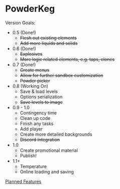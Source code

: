 # PowderKeg
 
Version Goals:
* 0.5 (Done!)
    * ~~Flesh out existing elements~~
    * ~~Add more liquids and solids~~
* 0.6 (Done!)
    * ~~Explosives~~
    * ~~More logic related elements, e.g. taps, clones~~
* 0.7 (Done!)
    * ~~Create menus~~
    * ~~Allow for further sandbox customization~~
    * ~~Powder picker~~
* 0.8 (Working On)
    * Save & load levels
    * Options serialization
    * ~~Save levels to image~~
* 0.9 - 1.0
    * Contingency time
    * Clean up code
    * Finish any tasks
    * Add player
    * Create more detailed backgrounds
    * ~~Discord Integration~~
* 1.0
    * Create promotional material
    * Publish!
* 1.1+
    * Temperature
    * Online loading and saving

[Planned Features](PLANS.md)